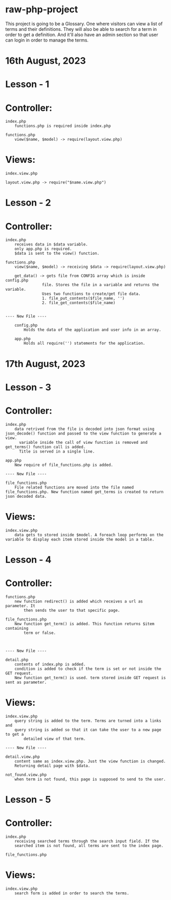 # raw-php-project




This project is going to be a Glossary. 
One where visitors can view a list of terms and their definitions. 
They will also be able to search for a term in order to get a definition. 
And it'll also have an admin section so that user can login in order to manage the terms.





# 16th August, 2023
  
# Lesson - 1
  
# Controller: 
      
    index.php
        functions.php is required inside index.php

    functions.php
        view($name, $model) -> require(layout.view.php)
  
# Views: 
        
    index.view.php
        
    layout.view.php -> require("$name.view.php")


# Lesson - 2

# Controller:

    index.php
        receives data in $data variable.
        only app.php is required.
        $data is sent to the view() function.

    functions.php
        view($name, $model) -> receiving $data -> require(layout.view.php)
            
        get_data() -> gets file from CONFIG array which is inside config.php
                    file. Stores the file in a variable and returns the variable. 
                    Uses two functions to create/get file data. 
                    1. file_put_contents($file_name, '')
                    2. file_get_contents($file_name)


    ---- New File ----

        config.php
            Holds the data of the application and user info in an array.

        app.php
            Holds all require('') statements for the application.


# 17th August, 2023

# Lesson - 3

# Controller:

    index.php
        data retrived from the file is decoded into json format using json_decode() function and passed to the view function to generate a view.
          variable inside the call of view function is removed and get_terms() function call is added.
          Title is served in a single line.

    app.php
        New require of file_functions.php is added.

    ---- New File ----

    file_functions.php
        File related functions are moved into the file named file_functions.php. New function named get_terms is created to return json decoded data.

# Views:

    index.view.php
        data gets to stored inside $model. A foreach loop performs on the variable to display each item stored inside the model in a table.
      

  
# Lesson - 4
  
# Controller:
        
    functions.php
        new function redirect() is added which receives a url as parameter. It 
            then sends the user to that specific page.
            
    file_functions.php
        New function get_term() is added. This function returns $item containing 
            term or false. 
            
        
        
    ---- New File ----
        
    detail.php
        contents of index.php is added.
        condition is added to check if the term is set or not inside the GET request.
        New function get_term() is used. term stored inside GET request is sent as parameter.
        
    
# Views:
    
    index.view.php
        query string is added to the term. Terms are turned into a links and 
        query string is added so that it can take the user to a new page to get a 
            detailed view of that term.
            
    ---- New File ----
        
    detail.view.php
        content same as index.view.php. Just the view function is changed. 
        Returning detail page with $data.
            
    not_found.view.php
        when term is not found, this page is supposed to send to the user.


# Lesson - 5
  
# Controller:
    
    index.php
        receiving searched terms through the search input field. If the 
        searched item is not found, all terms are sent to the index page.
            
    file_functions.php
            
    
# Views:

    index.view.php
        search form is added in order to search the terms.
